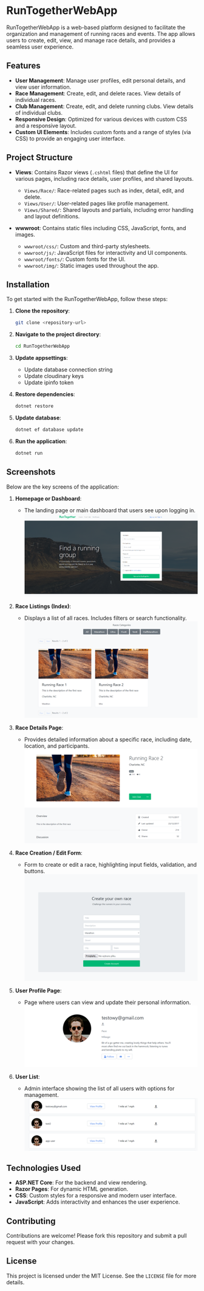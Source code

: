 
# RunTogetherWebApp

RunTogetherWebApp is a web-based platform designed to facilitate the organization and management of running races and events. The app allows users to create, edit, view, and manage race details, and provides a seamless user experience.

## Features

- **User Management**: Manage user profiles, edit personal details, and view user information.
- **Race Management**: Create, edit, and delete races. View details of individual races.
- **Club Management**: Create, edit, and delete running clubs. View details of individual clubs.
- **Responsive Design**: Optimized for various devices with custom CSS and a responsive layout.
- **Custom UI Elements**: Includes custom fonts and a range of styles (via CSS) to provide an engaging user interface.
  
## Project Structure

- **Views**: Contains Razor views (`.cshtml` files) that define the UI for various pages, including race details, user profiles, and shared layouts.
  - `Views/Race/`: Race-related pages such as index, detail, edit, and delete.
  - `Views/User/`: User-related pages like profile management.
  - `Views/Shared/`: Shared layouts and partials, including error handling and layout definitions.

- **wwwroot**: Contains static files including CSS, JavaScript, fonts, and images.
  - `wwwroot/css/`: Custom and third-party stylesheets.
  - `wwwroot/js/`: JavaScript files for interactivity and UI components.
  - `wwwroot/fonts/`: Custom fonts for the UI.
  - `wwwroot/img/`: Static images used throughout the app.

## Installation

To get started with the RunTogetherWebApp, follow these steps:

1. **Clone the repository**:
   ```bash
   git clone <repository-url>
   ```

2. **Navigate to the project directory**:
   ```bash
   cd RunTogetherWebApp
   ```

3. **Update appsettings**:
   - Update database connection string
   - Update cloudinary keys
   - Update ipinfo token

4. **Restore dependencies**:
   ```bash
   dotnet restore
   ```

5. **Update database**:
   ```bash
   dotnet ef database update
   ```

6. **Run the application**:
   ```bash
   dotnet run
   ```

## Screenshots

Below are the key screens of the application:

1. **Homepage or Dashboard**:
   - The landing page or main dashboard that users see upon logging in.
   ![Homepage Screenshot](./screenshots/Homepage.PNG)

2. **Race Listings (Index)**:
   - Displays a list of all races. Includes filters or search functionality.
   ![Race Listings Screenshot](./screenshots/Race_listing.PNG)

3. **Race Details Page**:
   - Provides detailed information about a specific race, including date, location, and participants.
   ![Race Details Screenshot](./screenshots/Race_detail.PNG)

4. **Race Creation / Edit Form**:
   - Form to create or edit a race, highlighting input fields, validation, and buttons.
   ![Race Creation Screenshot](./screenshots/Race_create.PNG)

5. **User Profile Page**:
   - Page where users can view and update their personal information.
   ![User Profile Screenshot](./screenshots/User_profile.PNG)

6. **User List**:
   - Admin interface showing the list of all users with options for management.
   ![User List Screenshot](./screenshots/Runners.PNG)

## Technologies Used

- **ASP.NET Core**: For the backend and view rendering.
- **Razor Pages**: For dynamic HTML generation.
- **CSS**: Custom styles for a responsive and modern user interface.
- **JavaScript**: Adds interactivity and enhances the user experience.

## Contributing

Contributions are welcome! Please fork this repository and submit a pull request with your changes.

## License

This project is licensed under the MIT License. See the `LICENSE` file for more details.
